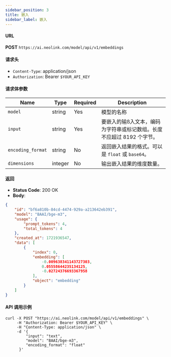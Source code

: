 ```yaml
---
sidebar_position: 3
title: 嵌入
sidebar_label: 嵌入
---
```


#### URL

**POST** `https://ai.neolink.com/model/api/v1/embeddings`

#### 请求头

- `Content-Type`: application/json
- `Authorization`: Bearer `$YOUR_API_KEY`

#### 请求体参数

| Name          | Type    | Required | Description                              |
|---------------|---------|----------|------------------------------------------|
| `model`       | string  | Yes      | 模型的名称              |
| `input`       | string   | Yes      | 要嵌入的输ß入文本，编码为字符串或标记数组。长度不应超过 8192 个字节。   |
| `encoding_format`  | string | No       | 返回嵌入结果的格式。可以是 `float` 或 `base64`。|
| `dimensions` | integer   | No       | 输出嵌入结果的维度数量。            |


#### 返回

- **Status Code**: 200 OK
- **Body**:

```json
{
    "id": "bf6a810b-84cd-4474-929a-a213642eb391",
    "model": "BAAI/bge-m3",
    "usage": {
        "prompt_tokens": 4,
        "total_tokens": 4
    },
    "created_at": 1721936547,
    "data": [
        {
            "index": 0,
            "embedding": [
                -0.009638341143727303,
                0.05558644235134125,
                -0.02724376693367958
            ],
            "object": "embedding"
        }
    ]
}

```

#### API 调用示例

```curl
curl -X POST "https://ai.neolink.com/model/api/v1/embeddings" \
     -H "Authorization: Bearer $YOUR_API_KEY" \
     -H "Content-Type: application/json" \
     -d '{
         "input": "text",
         "model": "BAAI/bge-m3",
         "encoding_format": "float"
      }'
```
